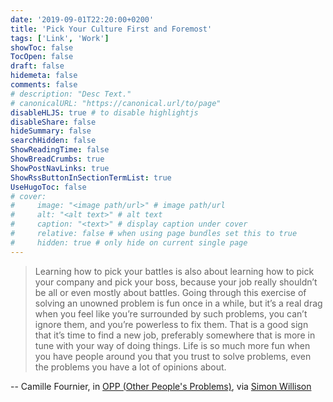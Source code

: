 ```yaml
---
date: '2019-09-01T22:20:00+0200'
title: 'Pick Your Culture First and Foremost'
tags: ['Link', 'Work']
showToc: false
TocOpen: false
draft: false
hidemeta: false
comments: false
# description: "Desc Text."
# canonicalURL: "https://canonical.url/to/page"
disableHLJS: true # to disable highlightjs
disableShare: false
hideSummary: false
searchHidden: false
ShowReadingTime: false
ShowBreadCrumbs: true
ShowPostNavLinks: true
ShowRssButtonInSectionTermList: true
UseHugoToc: false
# cover:
#     image: "<image path/url>" # image path/url
#     alt: "<alt text>" # alt text
#     caption: "<text>" # display caption under cover
#     relative: false # when using page bundles set this to true
#     hidden: true # only hide on current single page
---
```


> Learning how to pick your battles is also about learning how to pick your company and pick your boss, because your job really shouldn’t be all or even mostly about battles. Going through this exercise of solving an unowned problem is fun once in a while, but it’s a real drag when you feel like you’re surrounded by such problems, you can’t ignore them, and you’re powerless to fix them. That is a good sign that it’s time to find a new job, preferably somewhere that is more in tune with your way of doing things. Life is so much more fun when you have people around you that you trust to solve problems, even the problems you have a lot of opinions about.

-- Camille Fournier, in [OPP (Other People's Problems)][OPP], via [Simon Willison][simon]

[OPP]: https://medium.com/@skamille/opp-other-peoples-problems-d7eb174724ee
[simon]: https://simonwillison.net
